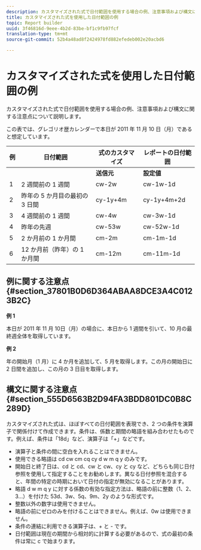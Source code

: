```yaml
---
description: カスタマイズされた式で日付範囲を使用する場合の例、注意事項および構文に関する注意点について説明します。
title: カスタマイズされた式を使用した日付範囲の例
topic: Report builder
uuid: 3f46816d-9eee-4b2d-83be-bf1c9fb97fcf
translation-type: tm+mt
source-git-commit: 52b4a48ad8f2424978fd882efedeb002e20acbd6

---
```



# カスタマイズされた式を使用した日付範囲の例

カスタマイズされた式で日付範囲を使用する場合の例、注意事項および構文に関する注意点について説明します。

この表では、グレゴリオ歴カレンダーで本日が 2011 年 11 月 10 日（月）であると想定しています。

| 例 | 日付範囲 | 式のカスタマイズ | レポートの日付範囲 |
|---|---|---|---|
|  |  | **送信元** | **設定値** |  |
| 1 | 2 週間前の 1 週間 | cw-2w | cw-1w-1d | 10 月 26 日から 11 月 1 日 |
| 2 | 昨年の 5 か月目の最初の 3 日間 | cy-1y+4m | cy-1y+4m+2d | 2010 年 5 月 1 日から 5 月 3 日 |
| 3 | 4 週間前の 1 週間 | cw-4w | cw-3w-1d | 10 月 12 日から 10 月 18 日 |
| 4 | 昨年の先週 | cw-53w | cw-52w-1d | 2010 年 11 月 3 日から 11 月 9 日 |
| 5 | 2 か月前の 1 か月間 | cm-2m | cm-1m-1d | 9 月 1 日から 9 月 30 日 |
| 6 | 12 か月前（昨年）の 1 か月間 | cm-12m | cm-11m-1d | 2010 年 11 月 1 日から 11 月 30 日 |

## 例に関する注意点 {#section_37801B0D6D364ABAA8DCE3A4C0123B2C}

**例 1**

本日が 2011 年 11 月 10日（月）の場合に、本日から 1 週間を引いて、10 月の最終週全体を取得しています。

**例 2**

年の開始月（1 月）に 4 か月を追加して、5 月を取得します。この月の開始日に 2 日間を追加し、この月の 3 日目を取得します。

## 構文に関する注意点 {#section_555D6563B2D94FA3BDD801DC0B8C289D}

カスタマイズされた式は、ほぼすべての日付範囲を表現でき、2 つの条件を演算子で関係付けて作成できます。条件は、係数と期間の略語を組み合わせたものです。例えば、条件は「18d」など、演算子は「+」などです。

* 演算子と条件の間に空白を入れることはできません。
* 使用できる略語は cd cw cm cq cy d w m q y のみです。
* 開始日と終了日は、cd と cd、cw と cw、cy と cy など、どちらも同じ日付参照を使用して指定することをお勧めします。異なる日付参照を混合すると、年間の特定の時期において日付の指定が無効になることがあります。
* 略語 d w m q y に対する係数の有効な指定方法は、略語の前に整数（1、2、3...）を付けた 53d、3w、5q、9m、2y のような形式です。
* 整数以外の数字は使用できません。
* 略語の前にゼロのみを付けることはできません。例えば、0w は使用できません。
* 条件の連結に利用できる演算子は、+ と - です。
* 日付範囲は現在の期間から相対的に計算する必要があるので、式の最初の条件は常に c で始まります。

